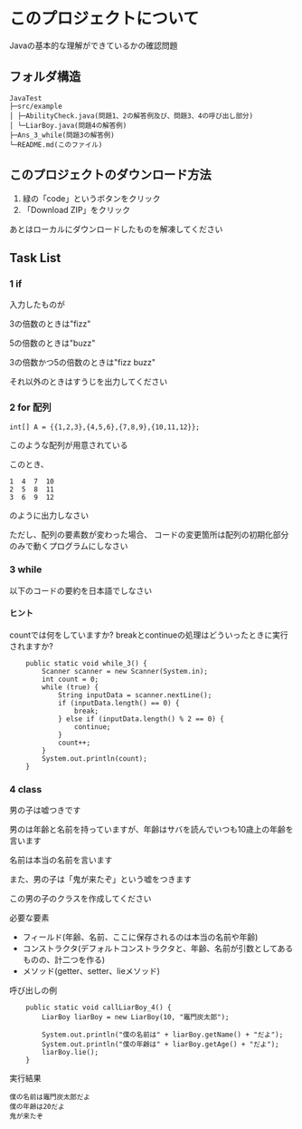 # このプロジェクトについて

Javaの基本的な理解ができているかの確認問題

## フォルダ構造

```
JavaTest
├─src/example
│ ├─AbilityCheck.java(問題1、2の解答例及び、問題3、4の呼び出し部分)
│ └─LiarBoy.java(問題4の解答例)
├─Ans_3_while(問題3の解答例)
└─README.md(このファイル)
```

## このプロジェクトのダウンロード方法

1. 緑の「code」というボタンをクリック
2. 「Download ZIP」をクリック

あとはローカルにダウンロードしたものを解凍してください

## Task List

### 1 if
入力したものが

3の倍数のときは"fizz"

5の倍数のときは"buzz"

3の倍数かつ5の倍数のときは"fizz buzz"

それ以外のときはすうじを出力してください

### 2 for 配列

```
int[] A = {{1,2,3},{4,5,6},{7,8,9},{10,11,12}};
```

このような配列が用意されている

このとき、

```
1  4  7  10
2  5  8  11
3  6  9  12
```

のように出力しなさい

ただし、配列の要素数が変わった場合、
コードの変更箇所は配列の初期化部分のみで動くプログラムにしなさい

### 3 while

以下のコードの要約を日本語でしなさい

#### ヒント
countでは何をしていますか?
breakとcontinueの処理はどういったときに実行されますか?

```
    public static void while_3() {
        Scanner scanner = new Scanner(System.in);
        int count = 0;
        while (true) {
            String inputData = scanner.nextLine();
            if (inputData.length() == 0) {
                break;
            } else if (inputData.length() % 2 == 0) {
                continue;
            }
            count++;
        }
        System.out.println(count);
    }
```

### 4 class

男の子は嘘つきです


男のは年齢と名前を持っていますが、年齢はサバを読んでいつも10歳上の年齢を言います

名前は本当の名前を言います

また、男の子は「鬼が来たぞ」という嘘をつきます

この男の子のクラスを作成してください

必要な要素
- フィールド(年齢、名前、ここに保存されるのは本当の名前や年齢)
- コンストラクタ(デフォルトコンストラクタと、年齢、名前が引数としてあるものの、計二つを作る)
- メソッド(getter、setter、lieメソッド)

呼び出しの例
```
    public static void callLiarBoy_4() {
        LiarBoy liarBoy = new LiarBoy(10, "竈門炭太郎");

        System.out.println("僕の名前は" + liarBoy.getName() + "だよ");
        System.out.println("僕の年齢は" + liarBoy.getAge() + "だよ");
        liarBoy.lie();
    }
```

実行結果
```
僕の名前は竈門炭太郎だよ
僕の年齢は20だよ
鬼が来たぞ
```
